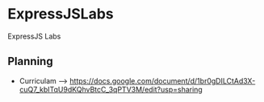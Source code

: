 # ExpressJSLabs
ExpressJS Labs

## Planning
*  Curriculam --> https://docs.google.com/document/d/1br0gDILCtAd3X-cuQ7_kbITqU9dKQhvBtcC_3qPTV3M/edit?usp=sharing
